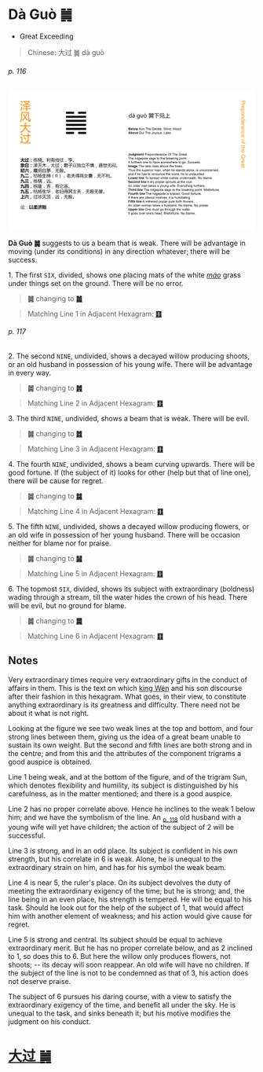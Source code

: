 # Dà Guò ䷛

* Great Exceeding

> Chinese: 大过 ䷛ dà guò

###### p. 116

![Daguo](shapes/28.jpg)

**Dà Guò ䷛** suggests to us a beam that is weak. There will be advantage in moving (under its conditions) in any direction whatever; there will be success.

1.<a name="28.1"></a> The first `SIX`, divided, shows one placing mats of the white [*máo*](https://ctext.org/dictionary.pl?if=en&char=茅) grass under things set on the ground. There will be no error.

> **䷛** changing to [**䷪**](e5a4acguai.md#43.1)

> Matching Line 1 in Adjacent Hexagram: [**䷚**](e9a290yi.md#27.1)

###### p. 117

2.<a name="28.2"></a> The second `NINE`, undivided, shows a decayed willow producing shoots, or an old husband in possession of his young wife. There will be advantage in every way.

> **䷛** changing to [**䷞**](e592b8xian.md#31.2)

> Matching Line 2 in Adjacent Hexagram: [**䷚**](e9a290yi.md#27.2)

3.<a name="28.3"></a> The third `NINE`, undivided, shows a beam that is weak. There will be evil.

> **䷛** changing to [**䷮**](e59bb0kun.md#47.3)

> Matching Line 3 in Adjacent Hexagram: [**䷚**](e9a290yi.md#27.3)

4.<a name="28.4"></a> The fourth `NINE`, undivided, shows a beam curving upwards. There will be good fortune. If (the subject of it) looks for other (help but that of line one), there will be cause for regret.

> **䷛** changing to [**䷯**](e4ba95jing.md#48.4)

> Matching Line 4 in Adjacent Hexagram: [**䷚**](e9a290yi.md#27.4)

5.<a name="28.5"></a> The fifth `NINE`, undivided, shows a decayed willow producing flowers, or an old wife in possession of her young husband. There will be occasion neither for blame nor for praise.

> **䷛** changing to [**䷟**](e68192heng.md#32.5)

> Matching Line 5 in Adjacent Hexagram: [**䷚**](e9a290yi.md#27.5)

6.<a name="28.6"></a> The topmost `SIX`, divided, shows its subject with extraordinary (boldness) wading through a stream, till the water hides the crown of his head. There will be evil, but no ground for blame.

> **䷛** changing to [**䷫**](e5a7a4gou.md#44.6)

> Matching Line 6 in Adjacent Hexagram: [**䷚**](e9a290yi.md#27.6)

## Notes

Very extraordinary times require very extraordinary gifts in the conduct of affairs in them. This is the text on which [king Wén](https://en.wikipedia.org/wiki/King_Wen_of_Zhou) and his son discourse after their fashion in this hexagram. What goes, in their view, to constitute anything extraordinary is its greatness and difficulty. There need not be about it what is not right.

Looking at the figure we see two weak lines at the top and bottom, and four strong lines between them, giving us the idea of a great beam unable to sustain its own weight. But the second and fifth lines are both strong and in the centre; and from this and the attributes of the component trigrams a good auspice is obtained.

Line 1 being weak, and at the bottom of the figure, and of the trigram Sun, which denotes flexibility and humility, its subject is distinguished by his carefulness, as in the matter mentioned; and there is a good auspice.

Line 2 has no proper correlate above. Hence he inclines to the weak 1 below him; and we have the symbolism of the line. An <sub>[p. 118](e59d8ekan.md#p-118)</sub> old husband with a young wife will yet have children; the action of the subject of 2 will be successful.

Line 3 is strong, and in an odd place. Its subject is confident in his own strength, but his correlate in 6 is weak. Alone, he is unequal to the extraordinary strain on him, and has for his symbol the weak beam.

Line 4 is near 5, the ruler's place. On its subject devolves the duty of meeting the extraordinary exigency of the time; but he is strong; and, the line being in an even place, his strength is tempered. He will be equal to his task. Should he look out for the help of the subject of 1, that would affect him with another element of weakness; and his action would give cause for regret.

Line 5 is strong and central. Its subject should be equal to achieve extraordinary merit. But he has no proper correlate below, and as 2 inclined to 1, so does this to 6. But here the willow only produces flowers, not shoots; -- its decay will soon reappear. An old wife will have no children. If the subject of the line is not to be condemned as that of 3, his action does not deserve praise.

The subject of 6 pursues his daring course, with a view to satisfy the extraordinary exigency of the time, and benefit all under the sky. He is unequal to the task, and sinks beneath it; but his motive modifies the judgment on his conduct.

# [大过 ䷛](e5a4a7e8bf87daguo_cn.md)
